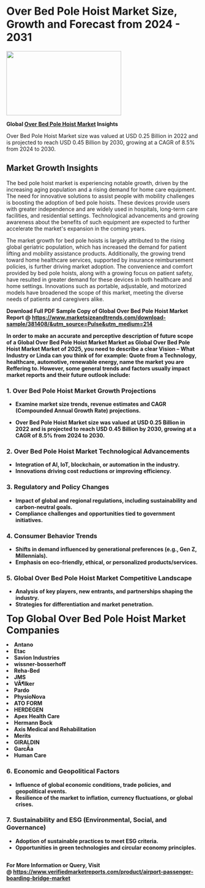 <H1>Over Bed Pole Hoist Market Size, Growth and Forecast from 2024 - 2031</H1><img class="aligncenter size-medium wp-image-584254" src="https://thirdeyenews.in/wp-content/uploads/2024/09/Global-Market-Research-300x168.jpeg" alt="" width="300" height="168" /><p><strong>Global&nbsp;<a href="https://www.marketsizeandtrends.com/download-sample/381408/&amp;utm_source=Pulse&amp;utm_medium=214">Over Bed Pole Hoist Market</a> Insights</strong></p><p>Over Bed Pole Hoist Market size was valued at USD 0.25 Billion in 2022 and is projected to reach USD 0.45 Billion by 2030, growing at a CAGR of 8.5% from 2024 to 2030.</p><p><h2>Market Growth Insights</h2> <p>The bed pole hoist market is experiencing notable growth, driven by the increasing aging population and a rising demand for home care equipment. The need for innovative solutions to assist people with mobility challenges is boosting the adoption of bed pole hoists. These devices provide users with greater independence and are widely used in hospitals, long-term care facilities, and residential settings. Technological advancements and growing awareness about the benefits of such equipment are expected to further accelerate the market's expansion in the coming years.</p> <p><strong></strong></p> <p>The market growth for bed pole hoists is largely attributed to the rising global geriatric population, which has increased the demand for patient lifting and mobility assistance products. Additionally, the growing trend toward home healthcare services, supported by insurance reimbursement policies, is further driving market adoption. The convenience and comfort provided by bed pole hoists, along with a growing focus on patient safety, have resulted in greater demand for these devices in both healthcare and home settings. Innovations such as portable, adjustable, and motorized models have broadened the scope of this market, meeting the diverse needs of patients and caregivers alike.</p> <p><strong></p><p><span class=""><strong>Download Full PDF Sample Copy of Global Over Bed Pole Hoist Market Report</strong> @ <a href="https://www.marketsizeandtrends.com/download-sample/381408/&amp;utm_source=Pulse&amp;utm_medium=214" target="_blank">https://www.marketsizeandtrends.com/download-sample/381408/&amp;utm_source=Pulse&amp;utm_medium=214</a></span></p><p>In order to make an accurate and perceptive description of future scope of a Global&nbsp;Over Bed Pole Hoist Market Market as Global&nbsp;Over Bed Pole Hoist Market Market of 2025, you need to describe a clear Vision &ndash; What Industry or Linda can you think of for example: Quote from a Technology, healthcare, automotive, renewable energy, name the market you are Reffering to. However, some general trends and factors usually impact market reports and their future outlook include:</p><h3>1.&nbsp;<strong>Over Bed Pole Hoist Market Growth Projections</strong></h3><ul><li>Examine market size trends, revenue estimates and CAGR (Compounded Annual Growth Rate) projections.</li><li><p>Over Bed Pole Hoist Market size was valued at USD 0.25 Billion in 2022 and is projected to reach USD 0.45 Billion by 2030, growing at a CAGR of 8.5% from 2024 to 2030.</p></li></ul><h3>2.&nbsp;<strong>Over Bed Pole Hoist Market Technological Advancements</strong></h3><ul><li>Integration of AI, IoT, blockchain, or automation in the industry.</li><li>Innovations driving cost reductions or improving efficiency.</li></ul><h3>3.&nbsp;<strong>Regulatory and Policy Changes</strong></h3><ul><li>Impact of global and regional regulations, including sustainability and carbon-neutral goals.</li><li>Compliance challenges and opportunities tied to government initiatives.</li></ul><h3>4.&nbsp;<strong>Consumer Behavior Trends</strong></h3><ul><li>Shifts in demand influenced by generational preferences (e.g., Gen Z, Millennials).</li><li>Emphasis on eco-friendly, ethical, or personalized products/services.</li></ul><h3>5.&nbsp;<strong>Global Over Bed Pole Hoist Market Competitive Landscape</strong></h3><ul><li>Analysis of key players, new entrants, and partnerships shaping the industry.</li><li>Strategies for differentiation and market penetration.</li></ul><p data-pm-slice="1 1 []"><span style="color: inherit; font-family: inherit; font-size: 25px;">Top Global Over Bed Pole Hoist Market Companies</span></p><div class="" data-test-id=""><p><li>Antano</li><li> Etac</li><li> Savion Industries</li><li> wissner-bosserhoff</li><li> Reha-Bed</li><li> JMS</li><li> VÃ¶lker</li><li> Pardo</li><li> PhysioNova</li><li> ATO FORM</li><li> HERDEGEN</li><li> Apex Health Care</li><li> Hermann Bock</li><li> Axis Medical and Rehabilitation</li><li> Merits</li><li> GIRALDIN</li><li> GarcÃ­a</li><li> Human Care</li></p></div><h3>6.&nbsp;<strong>Economic and Geopolitical Factors</strong></h3><ul><li>Influence of global economic conditions, trade policies, and geopolitical events.</li><li>Resilience of the market to inflation, currency fluctuations, or global crises.</li></ul><h3>7.&nbsp;<strong>Sustainability and ESG (Environmental, Social, and Governance)</strong></h3><ul><li>Adoption of sustainable practices to meet ESG criteria.</li><li>Opportunities in green technologies and circular economy principles.</li></ul><h2><strong style="font-size: 14px;">For More Information or Query, Visit @&nbsp;</strong><a style="background-color: #ffffff; font-size: 14px;" href="https://www.marketsizeandtrends.com/report/over-bed-pole-hoist-market/" target="_blank">https://www.verifiedmarketreports.com/product/airport-passenger-boarding-bridge-market</a></h2>
